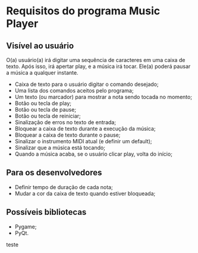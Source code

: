 # Requisitos do programa Music Player

## Visível ao usuário

O(a) usuário(a) irá digitar uma sequência de caracteres em uma caixa de texto. Após isso, irá
apertar play, e a música irá tocar. Ele(a) poderá pausar a música a qualquer instante.

- Caixa de texto para o usuário digitar o comando desejado;
- Uma lista dos comandos aceitos pelo programa;
- Um texto (ou marcador) para mostrar a nota sendo tocada no momento;
- Botão ou tecla de play;
- Botão ou tecla de pause;
- Botão ou tecla de reiniciar;
- Sinalização de erros no texto de entrada;
- Bloquear a caixa de texto durante a execução da música;
- Bloquear a caixa de texto durante o pause;
- Sinalizar o instrumento MIDI atual (e definir um default);
- Sinalizar que a música está tocando;
- Quando a música acaba, se o usuário clicar play, volta do início;

## Para os desenvolvedores

- Definir tempo de duração de cada nota;
- Mudar a cor da caixa de texto quando estiver bloqueada;

## Possíveis bibliotecas

- Pygame;
- PyQt.

teste
